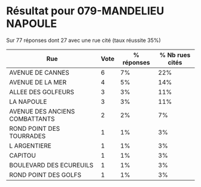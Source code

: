 # Résultat pour 079-MANDELIEU NAPOULE

Sur 77 réponses dont 27 avec une rue cité (taux réussite 35%)

| Rue | Vote | % réponses | % Nb rues cités|
|-----|------|------------|----------------|
| AVENUE DE CANNES | 6 | 7% | 22%|
| AVENUE DE LA MER | 4 | 5% | 14%|
| ALLEE DES GOLFEURS | 3 | 3% | 11%|
| LA NAPOULE | 3 | 3% | 11%|
| AVENUE DES ANCIENS COMBATTANTS | 2 | 2% | 7%|
| ROND POINT DES TOURRADES | 1 | 1% | 3%|
| L ARGENTIERE | 1 | 1% | 3%|
| CAPITOU | 1 | 1% | 3%|
| BOULEVARD DES ECUREUILS | 1 | 1% | 3%|
| ROND POINT DES GOLFS | 1 | 1% | 3%|
